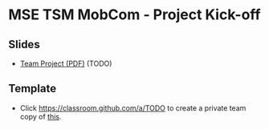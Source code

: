 # MSE TSM MobCom - Project Kick-off
## Slides
* [Team Project (PDF)](http://www.tamberg.org/mse/2024/hs/TSM_MobCom_TeamProject.pdf) (TODO)

## Template
* Click https://classroom.github.com/a/TODO to create a private team copy of [this](../../../../mse-tsm-mobcom-project/blob/master/README.md).
